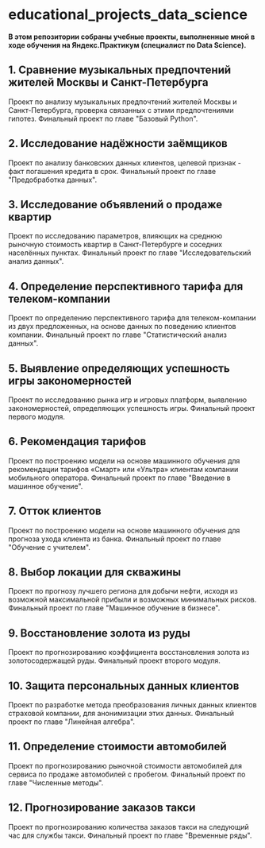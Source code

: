 # educational_projects_data_science
**В этом репозитории собраны учебные проекты, выполненные мной в ходе обучения на Яндекс.Практикум (специалист по Data Science).**

## 1. Сравнение музыкальных предпочтений жителей Москвы и Санкт-Петербурга

Проект по анализу музыкальных предпочтений жителей Москвы и Санкт-Петербурга, проверка связанных с этими предпочтениями гипотез. 
Финальный проект по главе "Базовый Python".


## 2. Исследование надёжности заёмщиков

Проект по анализу банковских данных клиентов, целевой признак - факт погашения кредита в срок.
Финальный проект по главе "Предобработка данных".


## 3. Исследование объявлений о продаже квартир

Проект по исследованию параметров, влияющих на среднюю рыночную стоимость квартир в Санкт-Петербурге и соседних населённых пунктах. 
Финальный проект по главе "Исследовательский анализ данных".


## 4. Определение перспективного тарифа для телеком-компании

Проект по определению перспективного тарифа для телеком-компании из двух предложенных, на основе данных по поведению клиентов компании.
Финальный проект по главе "Статистический анализ данных".


## 5. Выявление определяющих успешность игры закономерностей

Проект по исследованию рынка игр и игровых платформ, выявлению закономерностей, определяющих успешность игры.
Финальный проект первого модуля.


## 6. Рекомендация тарифов

Проект по построению модели на основе машинного обучения для рекомендации тарифов «Смарт» или «Ультра» клиентам компании мобильного оператора.
Финальный проект по главе "Введение в машинное обучение".


## 7. Отток клиентов

Проект по построению модели на основе машинного обучения для прогноза ухода клиента из банка.
Финальный проект по главе "Обучение с учителем".


## 8. Выбор локации для скважины

Проект по прогнозу лучшего региона для добычи нефти, исходя из возможной максимальной прибыли и возможных минимальных рисков.
Финальный проект по главе "Машинное обучение в бизнесе".


## 9. Восстановление золота из руды

Проект по прогнозированию коэффициента восстановления золота из золотосодержащей руды.
Финальный проект второго модуля.


## 10. Защита персональных данных клиентов
Проект по разработке метода преобразования личных данных клиентов страховой компании, для анонимизации этих данных.
Финальный проект по главе "Линейная алгебра".


## 11. Определение стоимости автомобилей
Проект по прогнозированию рыночной стоимости автомобилей для сервиса по продаже автомобилей с пробегом.
Финальный проект по главе "Численные методы".


## 12. Прогнозирование заказов такси
Проект по прогнозированию количества заказов такси на следующий час для службы такси.
Финальный проект по главе "Временные ряды".

